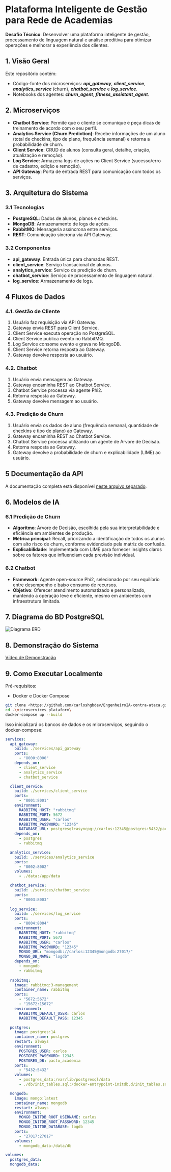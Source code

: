 # Plataforma Inteligente de Gestão para Rede de Academias

**Desafio Técnico**: Desenvolver uma plataforma inteligente de gestão, processamento de linguagem natural e análise preditiva para otimizar operações e melhorar a experiência dos clientes.

## 1. Visão Geral
Este repositório contém:
- Código-fonte dos microserviços: **_api_gateway_**, **_client_service_**, **_analytics_service_** (churn), **_chatbot_service_** e **_log_service_**.
- Notebooks dos agentes: **_churn_agent_**, **_fitness_assistant_agent_**.

## 2. Microserviços

- **Chatbot Service**: Permite que o cliente se comunique e peça dicas de treinamento de acordo com o seu perfil.
- **Analytics Service (Churn Prediction)**: Recebe informações de um aluno (total de checkins, tipo de plano, frequência semanal) e retorna a probabilidade de churn.
- **Client Service**: CRUD de alunos (consulta geral, detalhe, criação, atualização e remoção).
- **Log Service**: Armazena logs de ações no Client Service (sucesso/erro de cadastro, edição e remoção).
- **API Gateway**: Porta de entrada REST para comunicação com todos os serviços.

## 3. Arquitetura do Sistema

### 3.1 Tecnologias
- **PostgreSQL**: Dados de alunos, planos e checkins.
- **MongoDB**: Armazenamento de logs de ações.
- **RabbitMQ**: Mensageria assíncrona entre serviços.
- **REST**: Comunicação síncrona via API Gateway.

### 3.2 Componentes
- **api_gateway**: Entrada única para chamadas REST.
- **client_service**: Serviço transacional de alunos.
- **analytics_service**: Serviço de predição de churn.
- **chatbot_service**: Serviço de processamento de linguagem natural.
- **log_service**: Armazenamento de logs.

## 4 Fluxos de Dados

### 4.1. Gestão de Cliente
1. Usuário faz requisição via API Gateway.
2. Gateway envia REST para Client Service.
3. Client Service executa operação no PostgreSQL.
4. Client Service publica evento no RabbitMQ.
5. Log Service consome evento e grava no MongoDB.
6. Client Service retorna resposta ao Gateway.
7. Gateway devolve resposta ao usuário.

### 4.2. Chatbot
1. Usuário envia mensagem ao Gateway.
2. Gateway encaminha REST ao Chatbot Service.
3. Chatbot Service processa via agente Phi2.
4. Retorna resposta ao Gateway.
5. Gateway devolve mensagem ao usuário.

### 4.3. Predição de Churn
1. Usuário envia os dados de aluno (frequência semanal, quantidade de checkins e tipo de plano) ao Gateway.
2. Gateway encaminha REST ao Chatbot Service.
3. Chatbot Service processa utilizando um agente de Árvore de Decisão.
4. Retorna resposta ao Gateway.
5. Gateway devolve a probabilidade de churn e explicabilidade (LIME) ao usuário.

## 5 Documentação da API
A documentação completa está disponível [neste arquivo separado](./API_DOC.md).

## 6. Modelos de IA

### 6.1 Predição de Churn
- **Algoritmo**: Árvore de Decisão, escolhida pela sua interpretabilidade e eficiência em ambientes de produção.
- **Métrica principal**: Recall, priorizando a identificação de todos os alunos com alto risco de churn, conforme evidenciado pela matriz de confusão.
- **Explicabilidade**: Implementada com LIME para fornecer insights claros sobre os fatores que influenciam cada previsão individual.

### 6.2 Chatbot
- **Framework**: Agente open-source Phi2, selecionado por seu equilíbrio entre desempenho e baixo consumo de recursos.
- **Objetivo**: Oferecer atendimento automatizado e personalizado, mantendo a operação leve e eficiente, mesmo em ambientes com infraestrutura limitada.

## 7. Diagrama do BD PostgreSQL

![Diagrama ERD](./assets/bd_diagram.png)

## 8. Demonstração do Sistema

[Vídeo de Demonstração](https://drive.google.com/file/d/1OAaGae2JhwIgalD7FdHxViA3fbRsD3gB/view?usp=sharing)

## 9. Como Executar Localmente
Pré-requisitos:
- Docker e Docker Compose

```bash
git clone <https://github.com/carloshgbdev/EngenheiroIA-contra-ataca.git>
cd .\microservices_plataform\
docker-compose up --build
```

Isso inicializará os bancos de dados e os microserviços, seguindo o docker-compose:

```yml
services:
  api_gateway:
    build: ./services/api_gateway
    ports:
      - "8000:8000"
    depends_on:
      - client_service
      - analytics_service
      - chatbot_service

  client_service:
    build: ./services/client_service
    ports:
      - "8001:8001"
    environment:
      RABBITMQ_HOST: "rabbitmq"
      RABBITMQ_PORT: 5672
      RABBITMQ_USER: "carlos"
      RABBITMQ_PASSWORD: "12345"
      DATABASE_URL: postgresql+asyncpg://carlos:12345@postgres:5432/pacto_academia
    depends_on:
      - postgres
      - rabbitmq

  analytics_service:
    build: ./services/analytics_service
    ports:
      - "8002:8002"
    volumes:
      - ./data:/app/data

  chatbot_service:
    build: ./services/chatbot_service 
    ports:
      - "8003:8003"
  
  log_service:
    build: ./services/log_service
    ports:
      - "8004:8004"
    environment:
      RABBITMQ_HOST: "rabbitmq"
      RABBITMQ_PORT: 5672
      RABBITMQ_USER: "carlos"
      RABBITMQ_PASSWORD: "12345"
      MONGO_URL: "mongodb://carlos:12345@mongodb:27017/"
      MONGO_DB_NAME: "logdb"
    depends_on:
      - mongodb
      - rabbitmq
  
  rabbitmq:
    image: rabbitmq:3-management
    container_name: rabbitmq
    ports:
      - "5672:5672"
      - "15672:15672"
    environment:
      RABBITMQ_DEFAULT_USER: carlos
      RABBITMQ_DEFAULT_PASS: 12345

  postgres:
    image: postgres:14
    container_name: postgres
    restart: always
    environment:
      POSTGRES_USER: carlos
      POSTGRES_PASSWORD: 12345
      POSTGRES_DB: pacto_academia
    ports:
      - "5432:5432"
    volumes:
      - postgres_data:/var/lib/postgresql/data
      - ./db/init_tables.sql:/docker-entrypoint-initdb.d/init_tables.sql

  mongodb:
    image: mongo:latest
    container_name: mongodb
    restart: always
    environment:
      MONGO_INITDB_ROOT_USERNAME: carlos
      MONGO_INITDB_ROOT_PASSWORD: 12345
      MONGO_INITDB_DATABASE: logdb
    ports:
      - "27017:27017"
    volumes:
      - mongodb_data:/data/db

volumes:
  postgres_data:
  mongodb_data:
```
